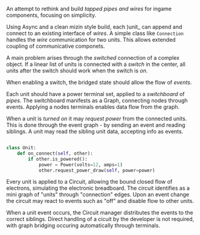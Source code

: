 An attempt to rethink and build _tapped pipes and wires_ for ingame components,
focusing on simplicity.

Using Async and a clean mizin style build, each )unit_ can append and connect
to an existing interface of _wires_. A simple class like `Connection` handles
the _wire_ communication for two units. This allows extended coupling of communicative componets.

A main problem arises through the _switched_ connection of a complex object.
If a linear list of units is connected with a _switch_ in the center, all units after the switch should work when the switch is _on_.

When enabling a switch, the bridged state should allow the flow of _events_.


Each unit should have a power terminal set, applied to a _switchboard_ of _pipes_.
The switchboard manifests as a Graph, connecting nodes through events. Applying a nodes terminals enables data flow from the graph.

When a unit is _turned on_ it may _request power_ from the connected units. This is done through the event graph - by sending an event and reading siblings. A unit may read the sibling unit data, accepting info as events.

```py

class Unit:
    def on_connect(self, other):
        if other.is_powered():
            power = Power(volts=12, amps=1)
            other.request_power_draw(self, power=power)
```


Every unit is applied to a Circuit, allowing the bound closed flow of electrons, simulating the electronic breadboard. The circuit identifies as a mini graph of "units" through "connection" edges. Upon an event change the circuit may react to events such as "off" and disable flow to other units.

When a unit event occurs, the Circuit manager distributes the events to the correct siblings. Direct handling of a cicuit by the developer is not required, with graph bridging occuring automatically through terminals.

